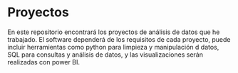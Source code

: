 # Proyectos
En este repositorio encontrará los proyectos de análisis de datos que he trabajado.
El software dependerá de los requisitos de cada proyecto, puede incluir herramientas como python para limpieza y manipulación d datos, SQL para consultas y análisis de datos, y las visualizaciones serán realizadas con power BI.